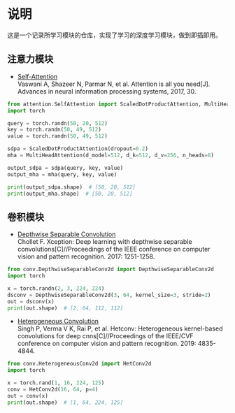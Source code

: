 # 说明
这是一个记录所学习模块的仓库，实现了学习的深度学习模块，做到即插即用。

## 注意力模块

* [Self-Attention](https://arxiv.org/abs/1706.03762)  
Vaswani A, Shazeer N, Parmar N, et al. Attention is all you need[J]. Advances in neural information processing systems, 2017, 30.


```python
from attention.SelfAttention import ScaledDotProductAttention, MultiHeadAttention
import torch

query = torch.randn(50, 20, 512)
key = torch.randn(50, 49, 512)
value = torch.randn(50, 49, 512)

sdpa = ScaledDotProductAttention(dropout=0.2)
mha = MultiHeadAttention(d_model=512, d_k=512, d_v=256, n_heads=8)

output_sdpa = sdpa(query, key, value)
output_mha = mha(query, key, value)

print(output_sdpa.shape)  # [50, 20, 512]
print(output_mha.shape)  # [50, 20, 512]
```




## 卷积模块

* [Depthwise Separable Convolution](https://arxiv.org/abs/1610.02357)  
Chollet F. Xception: Deep learning with depthwise separable convolutions[C]//Proceedings of the IEEE conference on computer vision and pattern recognition. 2017: 1251-1258.

```python
from conv.DepthwiseSeparableConv2d import DepthwiseSeparableConv2d
import torch

x = torch.randn(2, 3, 224, 224)
dsconv = DepthwiseSeparableConv2d(3, 64, kernel_size=3, stride=2)
out = dsconv(x)
print(out.shape)  # [2, 64, 112, 112]
```

* [Heterogeneous Convolution](https://arxiv.org/pdf/1903.04120.pdf)  
Singh P, Verma V K, Rai P, et al. Hetconv: Heterogeneous kernel-based convolutions for deep cnns[C]//Proceedings of the IEEE/CVF conference on computer vision and pattern recognition. 2019: 4835-4844.

```python
from conv.HeterogeneousConv2d import HetConv2d
import torch

x = torch.rand(1, 16, 224, 125)
conv = HetConv2d(16, 64, p=4)
out = conv(x)
print(out.shape)  # [1, 64, 224, 125]
```

